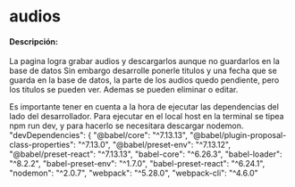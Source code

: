 # audios
#### Descripción:
La pagina logra grabar audios y descargarlos aunque no guardarlos en la base de datos
Sin embargo desarrolle ponerle titulos y una fecha que se guarda en la base de datos, la parte de los audios quedo pendiente, pero los titulos se pueden ver.
Ademas se pueden eliminar o editar.

Es importante tener en cuenta a la hora de ejecutar las dependencias del lado del desarrollador.
Para ejecutar en el local host en la terminal se tipea npm run dev, y para hacerlo se necesitara descargar nodemon.
 "devDependencies": {
    "@babel/core": "^7.13.13",
    "@babel/plugin-proposal-class-properties": "^7.13.0",
    "@babel/preset-env": "^7.13.12",
    "@babel/preset-react": "^7.13.13",
    "babel-core": "^6.26.3",
    "babel-loader": "^8.2.2",
    "babel-preset-env": "^1.7.0",
    "babel-preset-react": "^6.24.1",
    "nodemon": "^2.0.7",
    "webpack": "^5.28.0",
    "webpack-cli": "^4.6.0"
